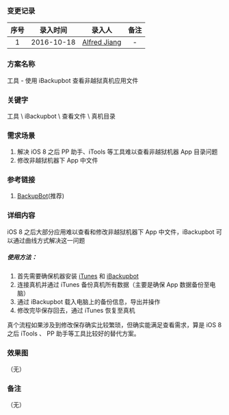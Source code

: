 ### 变更记录

| 序号 | 录入时间 | 录入人 | 备注 |
|:--------:|:--------:|:--------:|:--------:|
| 1 | 2016-10-18 | [Alfred Jiang](https://github.com/viktyz) | - |

### 方案名称

工具 - 使用 iBackupbot 查看非越狱真机应用文件

### 关键字

工具 \ iBackupbot \ 查看文件 \ 真机目录

### 需求场景

1. 解决 iOS 8 之后 PP 助手、iTools 等工具难以查看非越狱机器 App 目录问题
2. 修改非越狱机器下 App 中文件

### 参考链接

1. [BackupBot](http://www.icopybot.com/itunes-backup-manager.htm)(推荐)

### 详细内容

iOS 8 之后大部分应用难以查看和修改非越狱机器下 App 中文件，iBackupbot 可以通过曲线方式解决这一问题

##### 使用方法：

1. 首先需要确保机器安装 [iTunes](https://www.apple.com/itunes/download/) 和 [iBackupbot](http://www.icopybot.com/download.htm)
2. 连接真机并通过 iTunes 备份真机所有数据（主要是确保 App 数据备份至电脑）
3. 通过 iBackupbot 载入电脑上的备份信息，导出并操作
4. 修改完毕保存回去，通过 iTunes 恢复至真机

真个流程如果涉及到修改保存确实比较繁琐，但确实能满足查看需求，算是 iOS 8 之后 iTools 、 PP 助手等工具比较好的替代方案。

### 效果图
（无）

### 备注
（无）